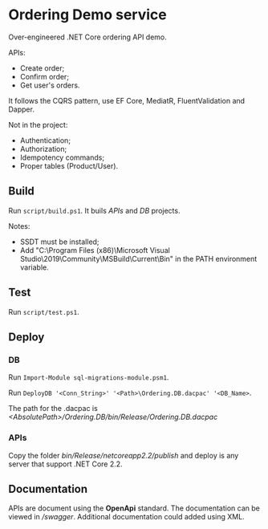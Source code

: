 # Ordering Demo service

Over-engineered .NET Core ordering API demo.

APIs:
* Create order;
* Confirm order;
* Get user's orders.

It follows the CQRS pattern, use EF Core, MediatR, FluentValidation and Dapper.

Not in the project: 
* Authentication;
* Authorization;
* Idempotency commands;
* Proper tables (Product/User).

## Build

Run `script/build.ps1`.
It buils *APIs* and *DB* projects.

Notes:
* SSDT must be installed;
* Add "C:\Program Files (x86)\Microsoft Visual Studio\2019\Community\MSBuild\Current\Bin" in the PATH environment variable.

## Test

Run `script/test.ps1`.

## Deploy

### DB

Run `Import-Module sql-migrations-module.psm1`.

Run `DeployDB '<Conn_String>' '<Path>\Ordering.DB.dacpac' '<DB_Name>`.

The path for the .dacpac is *\<AbsolutePath\>/Ordering.DB/bin/Release/Ordering.DB.dacpac*

### APIs

Copy the folder *bin/Release/netcoreapp2.2/publish* and deploy is any server that support .NET Core 2.2.

## Documentation

APIs are document using the **OpenApi** standard.
The documentation can be viewed in */swagger*.
Additional documentation could added using XML.